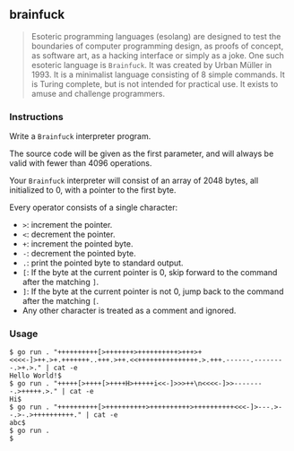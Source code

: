 ## brainfuck

> Esoteric programming languages (esolang) are designed to test the boundaries of computer programming design, as proofs of concept, as software art, as a hacking interface or simply as a joke. One such esoteric language is `Brainfuck`. It was created by Urban Müller in 1993. It is a minimalist language consisting of 8 simple commands. It is Turing complete, but is not intended for practical use. It exists to amuse and challenge programmers.

### Instructions

Write a `Brainfuck` interpreter program.

The source code will be given as the first parameter, and will always be valid with fewer than 4096 operations.

Your `Brainfuck` interpreter will consist of an array of 2048 bytes, all initialized to 0, with a pointer to the first byte.

Every operator consists of a single character:

- `>`: increment the pointer.
- `<`: decrement the pointer.
- `+`: increment the pointed byte.
- `-`: decrement the pointed byte.
- `.`: print the pointed byte to standard output.
- `[`: If the byte at the current pointer is 0, skip forward to the command after the matching `]`.
- `]`: If the byte at the current pointer is not 0, jump back to the command after the matching `[`.
- Any other character is treated as a comment and ignored.

### Usage

```console
$ go run . "++++++++++[>+++++++>++++++++++>+++>+<<<<-]>++.>+.+++++++..+++.>++.<<+++++++++++++++.>.+++.------.--------.>+.>." | cat -e
Hello World!$
$ go run . "+++++[>++++[>++++H>+++++i<<-]>>>++\n<<<<-]>>--------.>+++++.>." | cat -e
Hi$
$ go run . "++++++++++[>++++++++++>++++++++++>++++++++++<<<-]>---.>--.>-.>++++++++++." | cat -e
abc$
$ go run .
$
```
